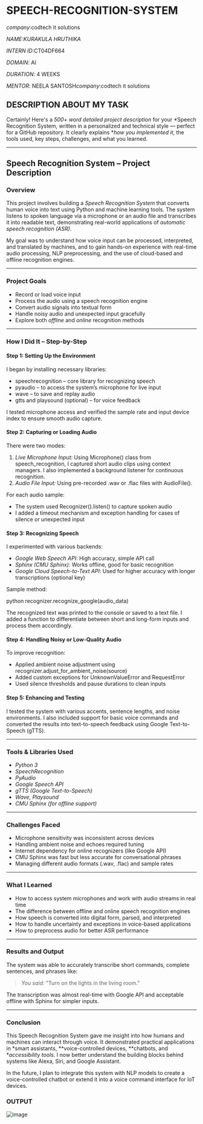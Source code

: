 # SPEECH-RECOGNITION-SYSTEM

*company*:codtech it solutions

*NAME:KURAKULA HRUTHIKA*

*INTERN ID*:CT04DF664

*DOMAIN*: AI

*DURATION*: 4 WEEKS

*MENTOR*: NEELA SANTOSH*company*:codtech it solutions



## DESCRIPTION ABOUT MY TASK

Certainly! Here's a *500+ word detailed project description* for your *Speech Recognition System, written in a personalized and technical style — perfect for a GitHub repository. It clearly explains **how you implemented it*, the tools used, key steps, challenges, and what you learned.

---

##   Speech Recognition System – Project Description

###  Overview

This project involves building a *Speech Recognition System* that converts human voice into text using Python and machine learning tools. The system listens to spoken language via a microphone or an audio file and transcribes it into readable text, demonstrating real-world applications of *automatic speech recognition (ASR)*.

My goal was to understand how voice input can be processed, interpreted, and translated by machines, and to gain hands-on experience with real-time audio processing, NLP preprocessing, and the use of cloud-based and offline recognition engines.

---

###  Project Goals

* Record or load voice input
* Process the audio using a speech recognition engine
* Convert audio signals into textual form
* Handle noisy audio and unexpected input gracefully
* Explore both *offline* and *online* recognition methods

---

###  How I Did It – Step-by-Step

####  Step 1: Setting Up the Environment

I began by installing necessary libraries:

* speechrecognition – core library for recognizing speech
* pyaudio – to access the system’s microphone for live input
* wave – to save and replay audio
* gtts and playsound (optional) – for voice feedback

I tested microphone access and verified the sample rate and input device index to ensure smooth audio capture.

####  Step 2: Capturing or Loading Audio

There were two modes:

1. *Live Microphone Input:* Using Microphone() class from speech_recognition, I captured short audio clips using context managers. I also implemented a background listener for continuous recognition.
2. *Audio File Input:* Using pre-recorded .wav or .flac files with AudioFile().

For each audio sample:

* The system used Recognizer().listen() to capture spoken audio
* I added a timeout mechanism and exception handling for cases of silence or unexpected input

####  Step 3: Recognizing Speech

I experimented with various backends:

* *Google Web Speech API*: High accuracy, simple API call
* *Sphinx (CMU Sphinx)*: Works offline, good for basic recognition
* *Google Cloud Speech-to-Text API*: Used for higher accuracy with longer transcriptions (optional key)

Sample method:

python
recognizer.recognize_google(audio_data)


The recognized text was printed to the console or saved to a text file. I added a function to differentiate between short and long-form inputs and process them accordingly.

####  Step 4: Handling Noisy or Low-Quality Audio

To improve recognition:

* Applied ambient noise adjustment using recognizer.adjust_for_ambient_noise(source)
* Added custom exceptions for UnknownValueError and RequestError
* Used silence thresholds and pause durations to clean inputs

####  Step 5: Enhancing and Testing

I tested the system with various accents, sentence lengths, and noise environments. I also included support for basic voice commands and converted the results into text-to-speech feedback using Google Text-to-Speech (gTTS).

---

###  Tools & Libraries Used

* *Python 3*
* *SpeechRecognition*
* *PyAudio*
* *Google Speech API*
* *gTTS (Google Text-to-Speech)*
* *Wave, Playsound*
* *CMU Sphinx (for offline support)*

---

###  Challenges Faced

* Microphone sensitivity was inconsistent across devices
* Handling ambient noise and echoes required tuning
* Internet dependency for online recognizers (like Google API)
* CMU Sphinx was fast but less accurate for conversational phrases
* Managing different audio formats (.wav, .flac) and sample rates

---

###  What I Learned

* How to access system microphones and work with audio streams in real time
* The difference between offline and online speech recognition engines
* How speech is converted into digital form, parsed, and interpreted
* How to handle uncertainty and exceptions in voice-based applications
* How to preprocess audio for better ASR performance

---

###  Results and Output

The system was able to accurately transcribe short commands, complete sentences, and phrases like:

> *You said:* "Turn on the lights in the living room."

The transcription was almost real-time with Google API and acceptable offline with Sphinx for simpler inputs.

---

###  Conclusion

This Speech Recognition System gave me insight into how humans and machines can interact through voice. It demonstrated practical applications in *smart assistants, **voice-controlled devices, **chatbots, and **accessibility tools*. I now better understand the building blocks behind systems like Alexa, Siri, and Google Assistant.

In the future, I plan to integrate this system with NLP models to create a voice-controlled chatbot or extend it into a voice command interface for IoT devices.

### OUTPUT

![image](https://github.com/user-attachments/assets/2d3e4e9f-2b40-4b50-be4e-0391bf4500ef)




